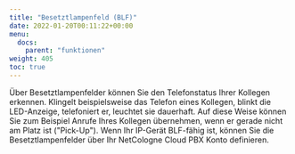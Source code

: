 ```yaml
---
title: "Besetztlampenfeld (BLF)"
date: 2022-01-20T00:11:22+00:00
menu:
  docs:
    parent: "funktionen"
weight: 405
toc: true
---
```


Über Besetztlampenfelder können Sie den Telefonstatus Ihrer Kollegen erkennen. Klingelt beispielsweise das Telefon eines Kollegen, blinkt die LED-Anzeige, telefoniert er, leuchtet sie dauerhaft. Auf diese Weise können Sie zum Beispiel Anrufe Ihres Kollegen übernehmen, wenn er gerade nicht am Platz ist ("Pick-Up"). Wenn Ihr IP-Gerät BLF-fähig ist, können Sie die Besetztlampenfelder über Ihr NetCologne Cloud PBX Konto definieren.

